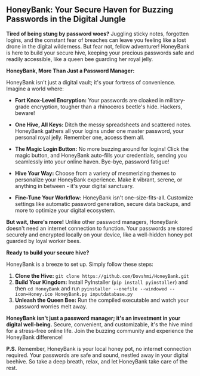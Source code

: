 ## HoneyBank: Your Secure Haven for Buzzing Passwords in the Digital Jungle

**Tired of being stung by password woes?** Juggling sticky notes, forgotten logins, and the constant fear of breaches can leave you feeling like a lost drone in the digital wilderness. But fear not, fellow adventurer! HoneyBank is here to build your secure hive, keeping your precious passwords safe and readily accessible, like a queen bee guarding her royal jelly.

**HoneyBank, More Than Just a Password Manager:**

HoneyBank isn't just a digital vault; it's your fortress of convenience. Imagine a world where:

* **Fort Knox-Level Encryption:** Your passwords are cloaked in military-grade encryption, tougher than a rhinoceros beetle's hide. Hackers, beware!



* **One Hive, All Keys:** Ditch the messy spreadsheets and scattered notes. HoneyBank gathers all your logins under one master password, your personal royal jelly. Remember one, access them all.



* **The Magic Login Button:** No more buzzing around for logins! Click the magic button, and HoneyBank auto-fills your credentials, sending you seamlessly into your online haven. Bye-bye, password fatigue!



* **Hive Your Way:** Choose from a variety of mesmerizing themes to personalize your HoneyBank experience. Make it vibrant, serene, or anything in between - it's your digital sanctuary.



* **Fine-Tune Your Workflow:** HoneyBank isn't one-size-fits-all. Customize settings like automatic password generation, secure data backups, and more to optimize your digital ecosystem.

**But wait, there's more!** Unlike other password managers, HoneyBank doesn't need an internet connection to function. Your passwords are stored securely and encrypted locally on your device, like a well-hidden honey pot guarded by loyal worker bees.



**Ready to build your secure hive?**

HoneyBank is a breeze to set up. Simply follow these steps:

1. **Clone the Hive:** `git clone https://github.com/Dovshmi/HoneyBank.git`
2. **Build Your Kingdom:** Install PyInstaller (`pip install pyinstaller`) and then `cd HoneyBank` and run `pyinstaller --onefile --windowed --icon=Honey.ico HoneyBank.py inputdatabase.py`
3. **Unleash the Queen Bee:** Run the compiled executable and watch your password worries melt away.

**HoneyBank isn't just a password manager; it's an investment in your digital well-being.** Secure, convenient, and customizable, it's the hive mind for a stress-free online life. Join the buzzing community and experience the HoneyBank difference!

**P.S.** Remember, HoneyBank is your local honey pot, no internet connection required. Your passwords are safe and sound, nestled away in your digital beehive. So take a deep breath, relax, and let HoneyBank take care of the rest.

